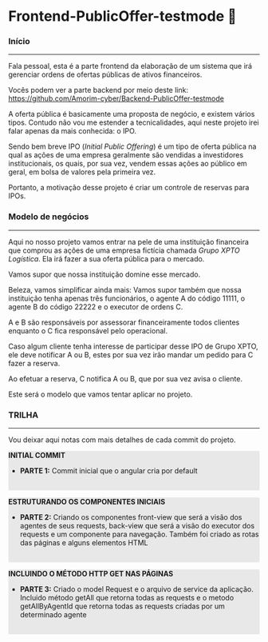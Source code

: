 # Frontend-PublicOffer-testmode :flags:

### Início

<hr>

Fala pessoal, esta é a parte frontend da elaboração de um sistema que irá gerenciar ordens de ofertas públicas de ativos financeiros.

Vocês podem ver a parte backend por meio deste link: https://github.com/Amorim-cyber/Backend-PublicOffer-testmode

A oferta pública é basicamente uma proposta de negócio, e existem vários tipos. Contudo não vou me estender a tecnicalidades, aqui neste projeto irei falar apenas da mais conhecida: o IPO.

Sendo bem breve IPO (*Initial Public Offering*)  é um tipo de oferta pública na qual as ações de uma empresa geralmente são vendidas a investidores institucionais, os quais, por sua vez, vendem essas ações ao público em geral, em bolsa de valores pela primeira vez.

Portanto, a motivação desse projeto é criar um controle de reservas para IPOs.

### Modelo de negócios

<hr>


Aqui no nosso projeto vamos entrar na pele de uma instituição financeira que comprou as ações de uma empresa fictícia chamada *Grupo XPTO Logística*. Ela irá fazer a sua oferta pública para o mercado.

Vamos supor que nossa instituição domine esse mercado.

Beleza, vamos simplificar ainda mais: Vamos supor também que nossa instituição tenha apenas três funcionários, o agente A do código 11111, o agente B do código 22222 e o executor de ordens C. 

A e B são responsáveis por assessorar financeiramente todos clientes enquanto o C fica responsável pelo operacional.

Caso algum cliente tenha interesse de participar desse IPO de Grupo XPTO, ele deve notificar A ou B, estes por sua vez irão mandar um pedido para C fazer a reserva. 

Ao efetuar a reserva, C notifica A ou B, que por sua vez avisa o cliente.

Este será o modelo que vamos tentar aplicar no projeto.

### TRILHA

<hr>

Vou deixar aqui notas com mais detalhes de cada commit do projeto.

<div style="background-color: #E8E8E8; border-radius: 3px;">
   <p><strong>INITIAL COMMIT</strong></p>
    <ul>
        <li><strong>PARTE 1:</strong> Commit inicial que o angular cria por default</li>
    </ul>
    <br>
</div>

<div style="background-color: #E8E8E8; border-radius: 3px;">
   <p><strong>ESTRUTURANDO OS COMPONENTES INICIAIS</strong></p>
    <ul>
        <li><strong>PARTE 2:</strong> Criando os componentes front-view que será a visão dos agentes de seus requests, back-view que será a visão do executor dos requests e um componente para navegação. Também foi criado as rotas das páginas e alguns elementos HTML</li>
    </ul>
    <br>
</div>
<div style="background-color: #E8E8E8; border-radius: 3px;">
   <p><strong>INCLUINDO O MÉTODO HTTP GET NAS PÁGINAS</strong></p>
    <ul>
        <li><strong>PARTE 3:</strong> Criado o model Request e o arquivo de service da aplicação. Incluido método getAll que retorna todas as requests e o metodo getAllByAgentId que retorna todas as requests criadas por um determinado agente</li>
    </ul>
    <br>
</div>

